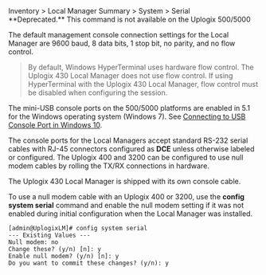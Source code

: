 <!-- 5.4 -->

<div class='ucc' />Inventory > Local Manager Summary > System > Serial</div>

<div class='warning' />**Deprecated.** This command is not available on the Uplogix 500/5000</div>

The default management console connection settings for the Local Manager are 9600 baud, 8 data bits, 1 stop bit, no parity, and no flow control.

> By default, Windows HyperTerminal uses hardware flow control. The Uplogix 430 Local Manager does not use flow control. If using HyperTerminal with the Uplogix 430 Local Manager, flow control must be disabled when configuring the session.

The mini-USB console ports on the 500/5000 platforms are enabled in 5.1 for the Windows operating system (Windows 7). See [Connecting to USB Console Port in Windows 10](http://uplogix.com/docs/local-manager-user-guide/introduction/connecting-to-usb-console-windows-10).

The console ports for the Local Managers accept standard RS-232 serial cables with RJ-45 connectors configured as **DCE** unless otherwise labeled or configured. The Uplogix 400 and 3200 can be configured to use null modem cables by rolling the TX/RX connections in hardware.

The Uplogix 430 Local Manager is shipped with its own console cable.

To use a null modem cable with an Uplogix 400 or 3200, use the **config system serial** command and enable the null modem setting if it was not enabled during initial configuration when the Local Manager was installed.

```
[admin@UplogixLM]# config system serial
--- Existing Values ---
Null modem: no
Change these? (y/n) [n]: y
Enable null modem? (y/n) [n]: y
Do you want to commit these changes? (y/n): y
```